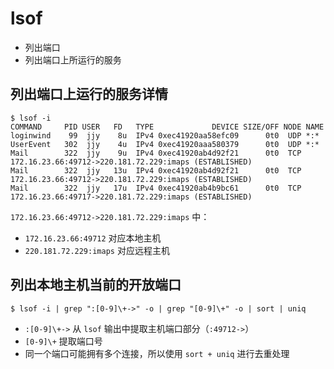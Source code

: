 # lsof

- 列出端口
- 列出端口上所运行的服务

## 列出端口上运行的服务详情

```
$ lsof -i
COMMAND     PID USER   FD   TYPE             DEVICE SIZE/OFF NODE NAME
loginwind    99  jjy    8u  IPv4 0xec41920aa58efc09      0t0  UDP *:*
UserEvent   302  jjy    4u  IPv4 0xec41920aaa580379      0t0  UDP *:*
Mail        322  jjy    9u  IPv4 0xec41920ab4d92f21      0t0  TCP 172.16.23.66:49712->220.181.72.229:imaps (ESTABLISHED)
Mail        322  jjy   13u  IPv4 0xec41920ab4d92f21      0t0  TCP 172.16.23.66:49712->220.181.72.229:imaps (ESTABLISHED)
Mail        322  jjy   17u  IPv4 0xec41920ab4b9bc61      0t0  TCP 172.16.23.66:49717->220.181.72.229:imaps (ESTABLISHED)
```
`172.16.23.66:49712->220.181.72.229:imaps` 中：

- `172.16.23.66:49712` 对应本地主机
- `220.181.72.229:imaps` 对应远程主机

## 列出本地主机当前的开放端口

```
$ lsof -i | grep ":[0-9]\+->" -o | grep "[0-9]\+" -o | sort | uniq
```

- `:[0-9]\+->` 从 `lsof` 输出中提取主机端口部分（`:49712->`）
- `[0-9]\+` 提取端口号
- 同一个端口可能拥有多个连接，所以使用 `sort + uniq` 进行去重处理